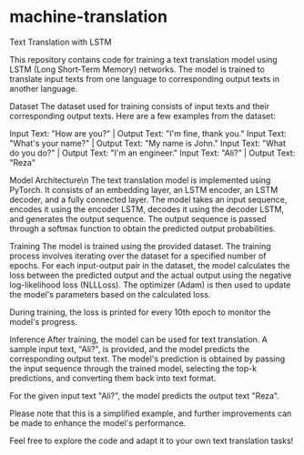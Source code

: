 # machine-translation
Text Translation with LSTM

This repository contains code for training a text translation model using LSTM (Long Short-Term Memory) networks. The model is trained to translate input texts from one language to corresponding output texts in another language.

Dataset
The dataset used for training consists of input texts and their corresponding output texts. Here are a few examples from the dataset:

Input Text: "How are you?" | Output Text: "I'm fine, thank you."
Input Text: "What's your name?" | Output Text: "My name is John."
Input Text: "What do you do?" | Output Text: "I'm an engineer."
Input Text: "Ali?" | Output Text: "Reza"

Model Architecture\n
The text translation model is implemented using PyTorch. It consists of an embedding layer, an LSTM encoder, an LSTM decoder, and a fully connected layer. The model takes an input sequence, encodes it using the encoder LSTM, decodes it using the decoder LSTM, and generates the output sequence. The output sequence is passed through a softmax function to obtain the predicted output probabilities.

Training
The model is trained using the provided dataset. The training process involves iterating over the dataset for a specified number of epochs. For each input-output pair in the dataset, the model calculates the loss between the predicted output and the actual output using the negative log-likelihood loss (NLLLoss). The optimizer (Adam) is then used to update the model's parameters based on the calculated loss.

During training, the loss is printed for every 10th epoch to monitor the model's progress.

Inference
After training, the model can be used for text translation. A sample input text, "Ali?", is provided, and the model predicts the corresponding output text. The model's prediction is obtained by passing the input sequence through the trained model, selecting the top-k predictions, and converting them back into text format.

For the given input text "Ali?", the model predicts the output text "Reza".

Please note that this is a simplified example, and further improvements can be made to enhance the model's performance.

Feel free to explore the code and adapt it to your own text translation tasks!
